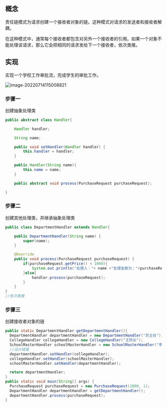 ## 概念

责任链模式为请求创建一个接收者对象的链。这种模式对请求的发送者和接收者解耦。

在这种模式中，通常每个接收者都包含对另外一个接收者的引用。如果一个对象不能处理该请求，那么它会把相同的请求发给下一个接收者，依次类推。

## 实现

实现一个学校工作审批流，完成学生的审批工作。

![image-20220714115008821](https://ldt-typora.oss-cn-shenzhen.aliyuncs.com/img/image-20220714115008821.png)

### 步骤一

创建抽象处理类

```java
public abstract class Handler{

    Handler handler;

    String name;

    public void setHandler(Handler handler) {
        this.handler = handler;
    }

    public Handler(String name){
        this.name = name;
    }

    public abstract void process(PurchaseRequest purchaseRequest);

}
```

### 步骤二

创建其他处理类，并继承抽象处理类

```java
public class DepartmentHandler extends Handler{

    public DepartmentHandler(String name) {
        super(name);
    }

    @Override
    public void process(PurchaseRequest purchaseRequest) {
        if(purchaseRequest.getPrice() < 1000){
            System.out.println("处理人："+ name +"处理金额为："+purchaseRequest.getPrice());
        }else{
            handler.process(purchaseRequest);
        }
    }
}
//依次类推
```

### 步骤三

创建接收者对象的链

```java
public static DepartmentHandler getDepartmentHandler(){
  DepartmentHandler departmentHandler = new DepartmentHandler("苏主任");
  CollegeHandler collegeHandler = new CollegeHandler("王院长");
  SchoolMasterHandler schoolMasterHandler = new SchoolMasterHandler("李校长");
  //设计链路
  departmentHandler.setHandler(collegeHandler);
  collegeHandler.setHandler(schoolMasterHandler);
  schoolMasterHandler.setHandler(departmentHandler);

  return departmentHandler;
}
public static void main(String[] args) {
  PurchaseRequest purchaseRequest = new PurchaseRequest(2000, 1);
  DepartmentHandler departmentHandler = getDepartmentHandler();
  departmentHandler.process(purchaseRequest);
}
```

